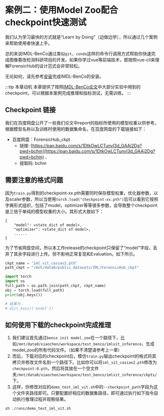 # 案例二：使用Model Zoo配合checkpoint快速测试

我们认为学习最快的方式就是“Learn by Doing”（边做边学），所以通过几个案例来帮助使用者快速上手。

总的来说IMDL-BenCo通过类似`git`、`conda`这样的命令行调用方式帮助你快速完成图像篡改检测科研项目的开发。如果你学过vue等前端技术，那按照vue-cli来理解ForensicHub的设计范式会非常轻松。

无论如何，请先参考[安装](./install.md)完成IMDL-BenCo的安装。

:::tip 本章动机
本章提供了按照[IMDL-BenCo论文](https://proceedings.neurips.cc/paper_files/paper/2024/hash/f280a398c243b5fdaa09f57ece880fc9-Abstract-Datasets_and_Benchmarks_Track.html)中大部分实验中用到的checkpoint，可以根据本案例完成推理和指标测试，无需训练。
:::

## Checkpoint 链接
我们在百度网盘公开了一些我们论文中report的指标所使用的模型权重以供参考。根据模型名称以及训练时使用的数据集命名，在百度网盘的下载链接如下：

- 百度网盘：ForensicHub_ckpt
  - 链接: [https://pan.baidu.com/s/1DtkOwLCTunvI3d_GAAj2Dg?pwd=bchm](https://pan.baidu.com/s/1DtkOwLCTunvI3d_GAAj2Dg?pwd=bchm) 、
  - 提取码: bchm

## 需要注意的格式问题
因为`train.py`得到的checkpoint-xx.pth需要同时保存模型权重，优化器参数，以及scaler参数，所以当使用`torch.load("checkpoint-xx.pth")`后可以看到它按照字典形式组织，包括了model，optimizer等等很多参数，会导致整个checkpoint是三倍于单纯的模型权重的大小。其形式大致如下：

```
{
    "model": <state_dict of model>,
    "optimizer": <state_dict of model>,
    ......
}
```

为了节省网盘空间，所以本工作release的checkpoint只保留了“model"字段，丢弃了其余字段进行上传。但不影响正常复现和Evaluation。如下所示。
```python
ckpt_name = "iml_vit_casiav2.pth"
path_ckpt = "/mnt/data0/public_datasets/IML/ForensicHub_ckpt"

import torch
import os
full_path = os.path.join(path_ckpt, ckpt_name)
obj = torch.load(full_path)
print(obj.keys())

# 结果为：
# dict_keys(['model'])
```
## 如何使用下载的checkpoint完成推理
1. 我们建议首先通过`benco init model_zoo`在一个路径下，比如`/mnt/data0/xiaochen/workspace/test_benco/imlvit_inference`，生成model_zoo的所有代码文件。（如果不清楚请参考上一章）
2. 而后，下载对应的checkpoint后，模仿`train.py`输出checkpoint的格式将其拷贝并修改文件名到一个路径下。比如你可以将`iml_vit_casiav2.pth`修改为`checkpoint-0.pth`，然后将其放在一个空文件夹`/mnt/data0/xiaochen/workspace/test_benco/imlvit_inference/ckpts/`下。
3. 这样，你修改对应的`demo_test_iml_vit.sh`中的`--checkpoint_path`字段为这个文件夹路径即可。只要配置好相应的数据集路径，即可通过执行如下指令自动执行推理过程并观察结果。
```shell
sh ./runs/demo_test_iml_vit.sh
```

<CommentService/>